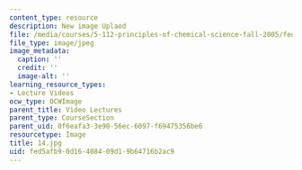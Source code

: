 ```yaml
---
content_type: resource
description: New image Uplaod
file: /media/courses/5-112-principles-of-chemical-science-fall-2005/fed5afb90d16408409d19b64716b2ac9_14.jpg
file_type: image/jpeg
image_metadata:
  caption: ''
  credit: ''
  image-alt: ''
learning_resource_types:
- Lecture Videos
ocw_type: OCWImage
parent_title: Video Lectures
parent_type: CourseSection
parent_uid: 0f6eafa3-3e90-56ec-6097-f69475356be6
resourcetype: Image
title: 14.jpg
uid: fed5afb9-0d16-4084-09d1-9b64716b2ac9
---
```

